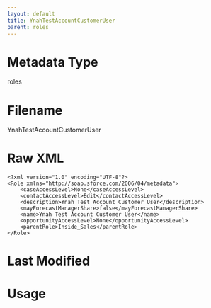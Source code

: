 ```yaml
---
layout: default
title: YnahTestAccountCustomerUser
parent: roles
---
```

# Metadata Type
roles


# Filename 
YnahTestAccountCustomerUser


# Raw XML
```
<?xml version="1.0" encoding="UTF-8"?>
<Role xmlns="http://soap.sforce.com/2006/04/metadata">
    <caseAccessLevel>None</caseAccessLevel>
    <contactAccessLevel>Edit</contactAccessLevel>
    <description>Ynah Test Account Customer User</description>
    <mayForecastManagerShare>false</mayForecastManagerShare>
    <name>Ynah Test Account Customer User</name>
    <opportunityAccessLevel>None</opportunityAccessLevel>
    <parentRole>Inside_Sales</parentRole>
</Role>
```


# Last Modified


# Usage
